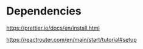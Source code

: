 # Dependencies

https://prettier.io/docs/en/install.html

https://reactrouter.com/en/main/start/tutorial#setup
